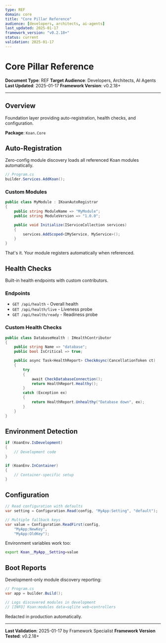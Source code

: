 ```yaml
---
type: REF
domain: core
title: "Core Pillar Reference"
audience: [developers, architects, ai-agents]
last_updated: 2025-01-17
framework_version: "v0.2.18+"
status: current
validation: 2025-01-17
---
```


# Core Pillar Reference

**Document Type**: REF
**Target Audience**: Developers, Architects, AI Agents
**Last Updated**: 2025-01-17
**Framework Version**: v0.2.18+

---

## Overview

Foundation layer providing auto-registration, health checks, and configuration.

**Package**: `Koan.Core`

## Auto-Registration

Zero-config module discovery loads all referenced Koan modules automatically.

```csharp
// Program.cs
builder.Services.AddKoan();
```

### Custom Modules

```csharp
public class MyModule : IKoanAutoRegistrar
{
    public string ModuleName => "MyModule";
    public string ModuleVersion => "1.0.0";

    public void Initialize(IServiceCollection services)
    {
        services.AddScoped<IMyService, MyService>();
    }
}
```

That's it. Your module registers automatically when referenced.

## Health Checks

Built-in health endpoints with custom contributors.

### Endpoints
- `GET /api/health` - Overall health
- `GET /api/health/live` - Liveness probe
- `GET /api/health/ready` - Readiness probe

### Custom Health Checks

```csharp
public class DatabaseHealth : IHealthContributor
{
    public string Name => "database";
    public bool IsCritical => true;

    public async Task<HealthReport> CheckAsync(CancellationToken ct)
    {
        try
        {
            await CheckDatabaseConnection();
            return HealthReport.Healthy();
        }
        catch (Exception ex)
        {
            return HealthReport.Unhealthy("Database down", ex);
        }
    }
}
```

## Environment Detection

```csharp
if (KoanEnv.IsDevelopment)
{
    // Development code
}

if (KoanEnv.InContainer)
{
    // Container-specific setup
}
```

## Configuration

```csharp
// Read configuration with defaults
var setting = Configuration.Read(config, "MyApp:Setting", "default");

// Multiple fallback keys
var value = Configuration.ReadFirst(config,
    "MyApp:NewKey",
    "MyApp:OldKey");
```

Environment variables work too:
```bash
export Koan__MyApp__Setting=value
```

## Boot Reports

Development-only module discovery reporting:

```csharp
// Program.cs
var app = builder.Build();

// Logs discovered modules in development
// [INFO] Koan:modules data→sqlite web→controllers
```

Redacted in production automatically.

---

**Last Validation**: 2025-01-17 by Framework Specialist
**Framework Version Tested**: v0.2.18+